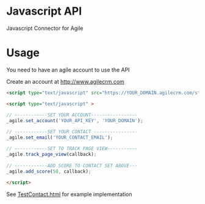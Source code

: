 # Javascript API
Javascript Connector for Agile

# Usage
You need to have an agile account to use the API

Create an account at http://www.agilecrm.com

```html
<script type="text/javascript" src="https://YOUR_DOMAIN.agilecrm.com/stats/min/agile-min.js"></script>

<script type="text/javascript" >

// ------------SET YOUR ACCOUNT-----------------
_agile.set_account('YOUR_API_KEY', 'YOUR_DOMAIN');
        
// ------------SET YOUR CONTACT ----------------
_agile.set_email('YOUR_CONTACT_EMAIL');

// ------------SET TO TRACK PAGE VIEW-----------
_agile.track_page_view(callback);
        
// ------------ADD SCORE TO CONTACT SET ABOVE---
_agile.add_score(50, callback);
        
</script>
```
See [TestContact.html]() for example implementation 
